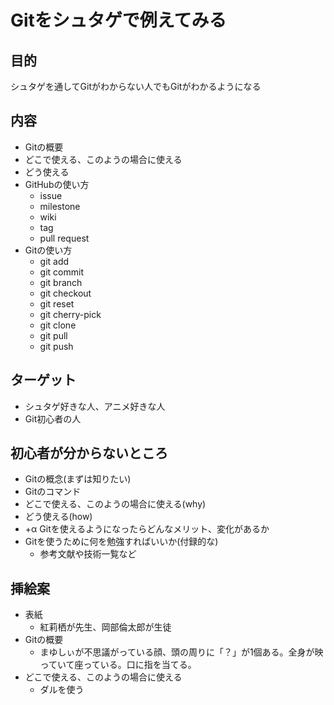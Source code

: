 # Gitをシュタゲで例えてみる

## 目的

シュタゲを通してGitがわからない人でもGitがわかるようになる

## 内容

- Gitの概要
- どこで使える、このようの場合に使える
- どう使える
- GitHubの使い方
  - issue
  - milestone
  - wiki
  - tag
  - pull request
- Gitの使い方
  - git add
  - git commit
  - git branch
  - git checkout
  - git reset
  - git cherry-pick
  - git clone
  - git pull
  - git push

## ターゲット

- シュタゲ好きな人、アニメ好きな人
- Git初心者の人

## 初心者が分からないところ

- Gitの概念(まずは知りたい)
- Gitのコマンド
- どこで使える、このようの場合に使える(why)
- どう使える(how)
- +α Gitを使えるようになったらどんなメリット、変化があるか
- Gitを使うために何を勉強すればいいか(付録的な)
  - 参考文献や技術一覧など

## 挿絵案

- 表紙
  - 紅莉栖が先生、岡部倫太郎が生徒
- Gitの概要
  - まゆしぃが不思議がっている顔、頭の周りに「？」が1個ある。全身が映っていて座っている。口に指を当てる。
- どこで使える、このようの場合に使える
  - ダルを使う